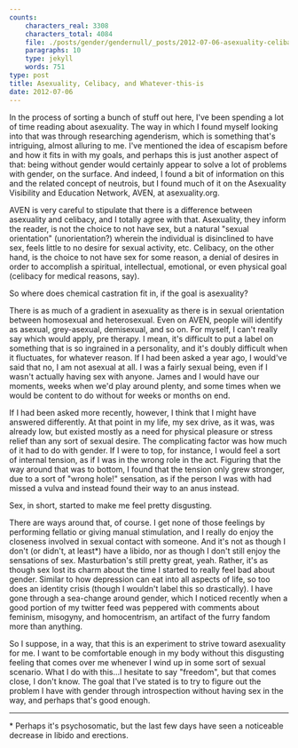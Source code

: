 ```yaml
---
counts:
    characters_real: 3308
    characters_total: 4084
    file: ./posts/gender/gendernull/_posts/2012-07-06-asexuality-celibacy-whatever.markdown
    paragraphs: 10
    type: jekyll
    words: 751
type: post
title: Asexuality, Celibacy, and Whatever-this-is
date: 2012-07-06
---
```


In the process of sorting a bunch of stuff out here, I've been spending a lot of time reading about asexuality.  The way in which I found myself looking into that was through researching agenderism, which is something that's intriguing, almost alluring to me.  I've mentioned the idea of escapism before and how it fits in with my goals, and perhaps this is just another aspect of that: being without gender would certainly appear to solve a lot of problems with gender, on the surface.  And indeed, I found a bit of information on this and the related concept of neutrois, but I found much of it on the Asexuality Visibility and Education Network, AVEN, at asexuality.org.

AVEN is very careful to stipulate that there is a difference between asexuality and celibacy, and I totally agree with that.  Asexuality, they inform the reader, is not the choice to not have sex, but a natural "sexual orientation" (unorientation?) wherein the individual is disinclined to have sex, feels little to no desire for sexual activity, etc.  Celibacy, on the other hand, is the choice to not have sex for some reason, a denial of desires in order to accomplish a spiritual, intellectual, emotional, or even physical goal (celibacy for medical reasons, say).

So where does chemical castration fit in, if the goal is asexuality?

There is as much of a gradient in asexuality as there is in sexual orientation between homosexual and heterosexual.  Even on AVEN, people will identify as asexual, grey-asexual, demisexual, and so on.  For myself, I can't really say which would apply, pre therapy.  I mean, it's difficult to put a label on something that is so ingrained in a personality, and it's doubly difficult when it fluctuates, for whatever reason.  If I had been asked a year ago, I would've said that no, I am not asexual at all.  I was a fairly sexual being, even if I wasn't actually having sex with anyone.  James and I would have our moments, weeks when we'd play around plenty, and some times when we would be content to do without for weeks or months on end.

If I had been asked more recently, however, I think that I might have answered differently.  At that point in my life, my sex drive, as it was, was already low, but existed mostly as a need for physical pleasure or stress relief than any sort of sexual desire.  The complicating factor was how much of it had to do with gender.  If I were to top, for instance, I would feel a sort of internal tension, as if I was in the wrong role in the act.  Figuring that the way around that was to bottom, I found that the tension only grew stronger, due to a sort of "wrong hole!" sensation, as if the person I was with had missed a vulva and instead found their way to an anus instead.

Sex, in short, started to make me feel pretty disgusting.

There are ways around that, of course.  I get none of those feelings by performing fellatio or giving manual stimulation, and I really do enjoy the closeness involved in sexual contact with someone.  And it's not as though I don't (or didn't, at least\*) have a libido, nor as though I don't still enjoy the sensations of sex.  Masturbation's still pretty great, yeah.  Rather, it's as though sex lost its charm about the time I started to really feel bad about gender.  Similar to how depression can eat into all aspects of life, so too does an identity crisis (though I wouldn't label this so drastically).  I have gone through a sea-change around gender, which I noticed recently when a good portion of my twitter feed was peppered with comments about feminism, misogyny, and homocentrism, an artifact of the furry fandom more than anything.

So I suppose, in a way, that this is an experiment to strive toward asexuality for me.  I want to be comfortable enough in my body without this disgusting feeling that comes over me whenever I wind up in some sort of sexual scenario.  What I do with this...I hesitate to say "freedom", but that comes close, I don't know.  The goal that I've stated is to try to figure out the problem I have with gender through introspection without having sex in the way, and perhaps that's good enough.

-----

\* Perhaps it's psychosomatic, but the last few days have seen a noticeable decrease in libido and erections.
